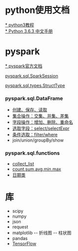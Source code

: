 # python使用文档
[* python3教程](https://www.runoob.com/python3/python3-tutorial.html)  
[* Python 3.6.3 中文手册](https://www.runoob.com/manual/pythontutorial3/docs/html/)

# pyspark
[* pyspark官方文档](http://spark.apache.org/docs/latest/api/python/pyspark.sql.html)  

[pyspark.sql.SparkSession](https://github.com/xiaoshe/docs/blob/master/python/pyspark/SparkSession.md)

[pyspark.sql.types.StructType](https://github.com/xiaoshe/docs/blob/master/python/pyspark/StructType.md)

### pyspark.sql.DataFrame
- [创建、保存、读取](https://github.com/xiaoshe/docs/blob/master/python/pyspark/DataFrame.md)
- [集合操作：交集、并集、差集](https://github.com/xiaoshe/docs/blob/master/python/pyspark/df_set.md)
- [字段操作：增加、删除、重命名](https://github.com/xiaoshe/docs/blob/master/python/pyspark/df_column.md)
- [选取字段：select/selectExpr](https://github.com/xiaoshe/docs/blob/master/python/pyspark/df_select.md)
- [条件选取：filter/where](https://github.com/xiaoshe/docs/blob/master/python/pyspark/df_filter.md)
- join/union/groupBy/show

### pyspark.sql.functions
- [collect_list](https://github.com/xiaoshe/docs/blob/master/python/pyspark/f_collect_list.md)
- [count,sum,avg,min,max](https://github.com/xiaoshe/docs/blob/master/python/pyspark/f_avg.md)
- [日期类](https://github.com/xiaoshe/docs/blob/master/python/pyspark/f_date.md)

# 库
- scipy
- numpy
- json
- request
- matplotlib
-- 折线图
-- 柱状图
- pandas
- [TensorFlow](https://tf.wiki/zh/mlstudyjam.html)
